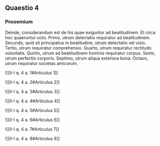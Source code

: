 ## Quaestio 4

### Prooemium

Deinde, considerandum est de his quae exiguntur ad beatitudinem. Et circa hoc quaeruntur octo. Primo, utrum delectatio requiratur ad beatitudinem. Secundo, quid sit principalius in beatitudine, utrum delectatio vel visio. Tertio, utrum requiratur comprehensio. Quarto, utrum requiratur rectitudo voluntatis. Quinto, utrum ad beatitudinem hominis requiratur corpus. Sexto, utrum perfectio corporis. Septimo, utrum aliqua exteriora bona. Octavo, utrum requiratur societas amicorum.

![[II-I q. 4 a. 1#Articulus 1]]

![[II-I q. 4 a. 2#Articulus 2]]

![[II-I q. 4 a. 3#Articulus 3]]

![[II-I q. 4 a. 4#Articulus 4]]

![[II-I q. 4 a. 5#Articulus 5]]

![[II-I q. 4 a. 6#Articulus 6]]

![[II-I q. 4 a. 7#Articulus 7]]

![[II-I q. 4 a. 8#Articulus 8]]

